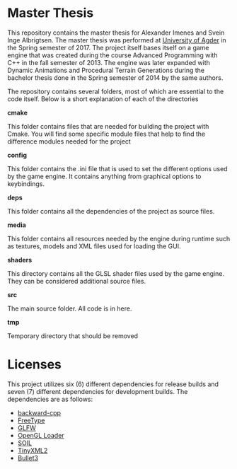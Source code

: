 # Master Thesis

This repository contains the master thesis for Alexander Imenes and Svein Inge Albrigtsen. The master thesis was performed at [University of Agder](http://uia.no) in the Spring semester of 2017. The project itself bases itself on a game engine that was created during the course Advanced Programming with C++ in the fall semester of 2013. The engine was later expanded with Dynamic Animations and Procedural Terrain Generations during the bachelor thesis done in the Spring semester of 2014 by the same authors.

The repository contains several folders, most of which are essential to the code itself. Below is a short explanation of each of the directories

**cmake**

This folder contains files that are needed for building the project with Cmake. You will find some specific module files that help to find the difference modules needed for the project

**config**

This folder contains the .ini file that is used to set the different options used by the game engine. It contains anything from graphical options to keybindings.

**deps**

This folder contains all the dependencies of the project as source files.

**media**

This folder contains all resources needed by the engine during runtime such as textures, models and XML files used for loading the GUI.

**shaders**

This directory contains all the GLSL shader files used by the game engine. They can be considered additional source files.

**src**

The main source folder. All code is in here.

**tmp**

Temporary directory that should be removed


# Licenses

This project utilizes six (6) different dependencies for release builds and seven (7) different dependencies for development builds. The dependencies are as follows:

- [backward-cpp](https://github.com/bombela/backward-cpp)
- [FreeType](https://www.freetype.org/index.html)
- [GLFW](http://www.glfw.org)
- [OpenGL Loader](https://bitbucket.org/alfonse/glloadgen/wiki/Home)
- [SOIL](http://www.lonesock.net/soil.html)
- [TinyXML2](http://www.grinninglizard.com/tinyxml2)
- [Bullet3](http://bulletphysics.org/wordpress/)





